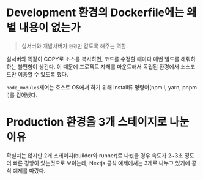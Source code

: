 # Development 환경의 Dockerfile에는 왜 별 내용이 없는가

> 실서버와 개발서버가 `환경`만 같도록 해주는 역할.

실서버와 똑같이 COPY로 소스를 복사하면, 코드를 수정할 때마다 매번 빌드를 해줘하 하는 불편함이 생긴다.
이 때문에 프로젝트 자체를 마운트해서 독립된 환경에서 소스코드만 이용할 수 있도록 했다.

`node_modules`제어는 호스트 OS에서 하기 위해 install류 명령어(npm i, yarn, pnpm i)를 걷어냈다.

# Production 환경을 3개 스테이지로 나눈 이유

확실치는 않지만 2개 스테이지(builder와 runner)로 나눴을 경우 속도가 2~3초 정도 더 빠른 경향이 있는것으로 보이는데, 
Nextjs 공식 예제에서는 3개로 나누고 있기에 공식 예제를 따랐다.
